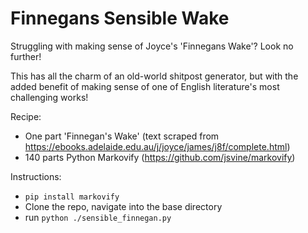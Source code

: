 # Finnegans Sensible Wake

Struggling with making sense of Joyce's 'Finnegans Wake'?  Look no further!

This has all the charm of an old-world shitpost generator, but with the added
benefit of making sense of one of English literature's most challenging works!

Recipe:

* One part 'Finnegan's Wake' (text scraped from https://ebooks.adelaide.edu.au/j/joyce/james/j8f/complete.html)
* 140 parts Python Markovify (https://github.com/jsvine/markovify)

Instructions:

* `pip install markovify`
* Clone the repo, navigate into the base directory
* run `python ./sensible_finnegan.py`
